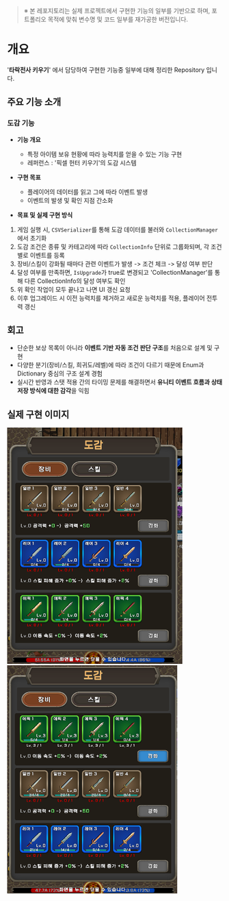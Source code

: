 > ※ 본 레포지토리는 실제 프로젝트에서 구현한 기능의 일부를 기반으로 하며, 포트폴리오 목적에 맞춰 변수명 및 코드 일부를 재가공한 버전입니다.

# 개요
'**타락전사 키우기**' 에서 담당하여 구현한 기능중 일부에 대해 정리한 Repository 입니다.

## 주요 기능 소개

### 도감 기능
- **기능 개요**
  - 특정 아이템 보유 현황에 따라 능력치를 얻을 수 있는 기능 구현
  - 레퍼런스 : '픽셀 헌터 키우기'의 도감 시스템
 
- **구현 목표**
  - 플레이어의 데이터를 읽고 그에 따라 이벤트 발생
  - 이벤트의 발생 및 확인 지점 간소화
 
- **목표 및 실제 구현 방식**
1. 게임 실행 시, `CSVSerializer`를 통해 도감 데이터를 불러와 `CollectionManager`에서 초기화
2. 도감 조건은 종류 및 카테고리에 따라 `CollectionInfo` 단위로 그룹화되며, 각 조건별로 이벤트를 등록
3. 장비/스킬이 강화될 때마다 관련 이벤트가 발생 -> 조건 체크 -> 달성 여부 판단
4. 달성 여부를 만족하면, `IsUpgrade`가 true로 변경되고 'CollectionManager'를 통해 다른 CollectionInfo의 달성 여부도 확인
5. 위 확인 작업이 모두 끝나고 나면 UI 갱신 요청
6. 이후 업그레이드 시 이전 능력치를 제거하고 새로운 능력치를 적용, 플레이어 전투력 갱신

## 회고

- 단순한 보상 목록이 아니라 **이벤트 기반 자동 조건 판단 구조**를 처음으로 설계 및 구현
- 다양한 분기(장비/스킬, 희귀도/레벨)에 따라 조건이 다르기 때문에 Enum과 Dictionary 중심의 구조 설계 경험
- 실시간 반영과 스탯 적용 간의 타이밍 문제를 해결하면서 **유니티 이벤트 흐름과 상태 저장 방식에 대한 감각**을 익힘

## 실제 구현 이미지

![이미지1](https://github.com/dolgang/Public_Corrupt/blob/main/Image/41a8fe75-648c-4123-b060-fe98cd22dee1.png)
![이미지2](https://github.com/dolgang/Public_Corrupt/blob/main/Image/a4c099aa-a1fa-4639-ad08-c0039e3fd725.png)

